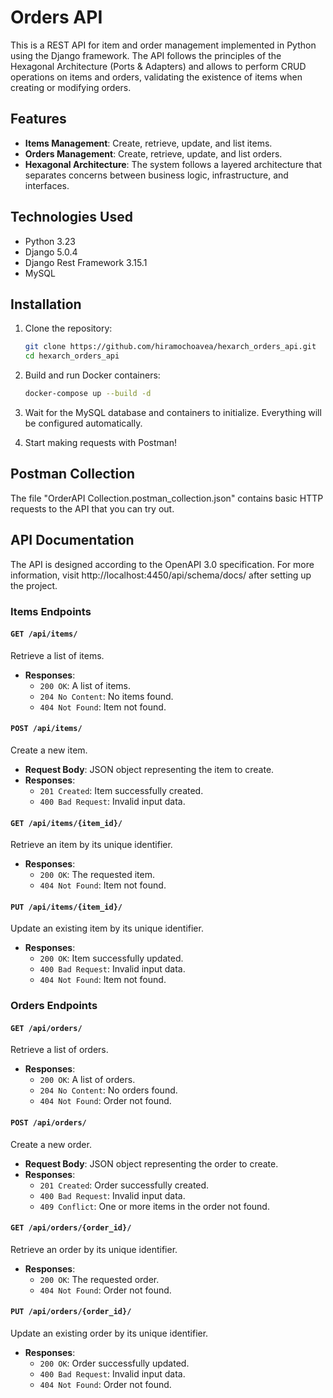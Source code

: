 # Orders API

This is a REST API for item and order management implemented in Python using the Django framework. The API follows the principles of the Hexagonal Architecture (Ports & Adapters) and allows to perform CRUD operations on items and orders, validating the existence of items when creating or modifying orders.

## Features
- **Items Management**: Create, retrieve, update, and list items.
- **Orders Management**: Create, retrieve, update, and list orders.
- **Hexagonal Architecture**: The system follows a layered architecture that separates concerns between business logic, infrastructure, and interfaces.

## Technologies Used
- Python 3.23
- Django 5.0.4
- Django Rest Framework 3.15.1
- MySQL

## Installation

1. Clone the repository:

   ```bash
   git clone https://github.com/hiramochoavea/hexarch_orders_api.git
   cd hexarch_orders_api
   ```

2. Build and run Docker containers:

   ```bash
   docker-compose up --build -d
   ```

6. Wait for the MySQL database and containers to initialize. Everything will be configured automatically.

7. Start making requests with Postman!

## Postman Collection

The file "OrderAPI Collection.postman_collection.json" contains basic HTTP requests to the API that you can try out.

## API Documentation

The API is designed according to the OpenAPI 3.0 specification. For more information, visit http://localhost:4450/api/schema/docs/ after setting up the project.

### Items Endpoints

#### `GET /api/items/`
Retrieve a list of items.

- **Responses**:
  - `200 OK`: A list of items.
  - `204 No Content`: No items found.
  - `404 Not Found`: Item not found.

#### `POST /api/items/`
Create a new item.

- **Request Body**: JSON object representing the item to create.
- **Responses**:
  - `201 Created`: Item successfully created.
  - `400 Bad Request`: Invalid input data.

#### `GET /api/items/{item_id}/`
Retrieve an item by its unique identifier.

- **Responses**:
  - `200 OK`: The requested item.
  - `404 Not Found`: Item not found.

#### `PUT /api/items/{item_id}/`
Update an existing item by its unique identifier.

- **Responses**:
  - `200 OK`: Item successfully updated.
  - `400 Bad Request`: Invalid input data.
  - `404 Not Found`: Item not found.

### Orders Endpoints

#### `GET /api/orders/`
Retrieve a list of orders.

- **Responses**:
  - `200 OK`: A list of orders.
  - `204 No Content`: No orders found.
  - `404 Not Found`: Order not found.

#### `POST /api/orders/`
Create a new order.

- **Request Body**: JSON object representing the order to create.
- **Responses**:
  - `201 Created`: Order successfully created.
  - `400 Bad Request`: Invalid input data.
  - `409 Conflict`: One or more items in the order not found.

#### `GET /api/orders/{order_id}/`
Retrieve an order by its unique identifier.

- **Responses**:
  - `200 OK`: The requested order.
  - `404 Not Found`: Order not found.

#### `PUT /api/orders/{order_id}/`
Update an existing order by its unique identifier.

- **Responses**:
  - `200 OK`: Order successfully updated.
  - `400 Bad Request`: Invalid input data.
  - `404 Not Found`: Order not found.